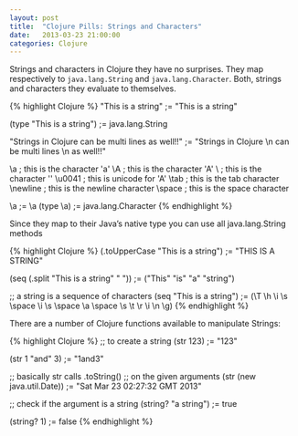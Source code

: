 ```yaml
---
layout: post
title:  "Clojure Pills: Strings and Characters"
date:   2013-03-23 21:00:00
categories: Clojure
---
```


Strings and characters in Clojure they have no surprises. They map respectively to `java.lang.String` and `java.lang.Character`. Both, strings and characters they evaluate to themselves.

{% highlight Clojure %}
"This is a string"
;= "This is a string"

(type "This is a string")
;= java.lang.String

"Strings in Clojure 
 can be multi lines 
 as well!!"
;= "Strings in Clojure \n can be multi lines \n as well!!"

\a       ; this is the character 'a'
\A       ; this is the character 'A'
\\       ; this is the character '\'
\u0041   ; this is unicode for  'A'
\tab     ; this is the tab character
\newline ; this is the newline character 
\space   ; this is the space character

\a
;= \a
(type \a)
;= java.lang.Character
{% endhighlight %}

Since they map to their Java’s native type you can use all java.lang.String methods

{% highlight Clojure %}
(.toUpperCase "This is a string")
;= "THIS IS A STRING"

(seq (.split "This is a string" " "))
;= ("This" "is" "a" "string")

;; a string is a sequence of characters
(seq "This is a string")
;= (\T \h \i \s \space \i \s \space \a \space \s \t \r \i \n \g)
{% endhighlight %}

There are a number of Clojure functions available to manipulate Strings:

{% highlight Clojure %}
;; to create a string
(str 123)
;= "123"

(str 1 "and" 3)
;= "1and3"

;; basically str calls .toString()
;; on the given arguments
(str (new java.util.Date))
;= "Sat Mar 23 02:27:32 GMT 2013"

;; check if the argument is a string
(string? "a string")
;= true

(string? 1)
;= false
{% endhighlight %}
